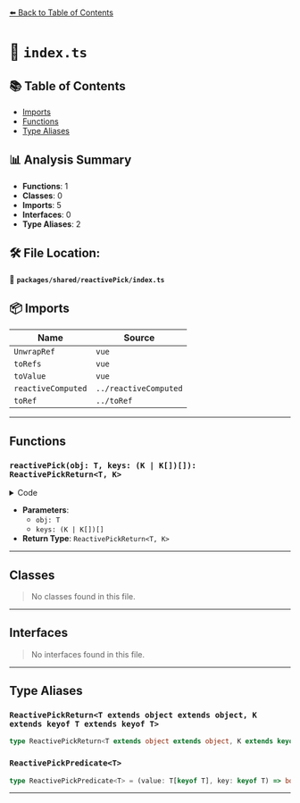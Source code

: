 [⬅️ Back to Table of Contents](../../../index.md)

# 📄 `index.ts`

## 📚 Table of Contents

- [Imports](#imports)
- [Functions](#functions)
- [Type Aliases](#type-aliases)

## 📊 Analysis Summary

- **Functions**: 1
- **Classes**: 0
- **Imports**: 5
- **Interfaces**: 0
- **Type Aliases**: 2

## 🛠️ File Location:
📂 **`packages/shared/reactivePick/index.ts`**

## 📦 Imports

| Name | Source |
|------|--------|
| `UnwrapRef` | `vue` |
| `toRefs` | `vue` |
| `toValue` | `vue` |
| `reactiveComputed` | `../reactiveComputed` |
| `toRef` | `../toRef` |


---

## Functions

### `reactivePick(obj: T, keys: (K | K[])[]): ReactivePickReturn<T, K>`

<details><summary>Code</summary>

```ts
export function reactivePick<T extends object, K extends keyof T>(
  obj: T,
  ...keys: (K | K[])[]
): ReactivePickReturn<T, K>
```
</details>

- **Parameters**:
  - `obj: T`
  - `keys: (K | K[])[]`
- **Return Type**: `ReactivePickReturn<T, K>`

---

## Classes

> No classes found in this file.


---

## Interfaces

> No interfaces found in this file.


---

## Type Aliases

### `ReactivePickReturn<T extends object extends object, K extends keyof T extends keyof T>`

```ts
type ReactivePickReturn<T extends object extends object, K extends keyof T extends keyof T> = { [S in K]: UnwrapRef<T[S]> };
```

### `ReactivePickPredicate<T>`

```ts
type ReactivePickPredicate<T> = (value: T[keyof T], key: keyof T) => boolean;
```


---